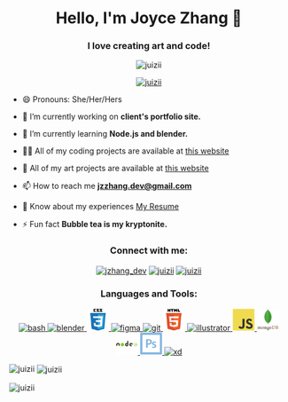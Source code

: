 <h1 align="center">Hello, I'm Joyce Zhang 👋</h1>
<h3 align="center">I love creating art and code!</h3>

<p align="center"> <img src="https://komarev.com/ghpvc/?username=juizii&label=Profile%20views&color=0e75b6&style=flat" alt="juizii" /> </p>

<p align="center"> <a href="https://github.com/ryo-ma/github-profile-trophy"><img src="https://github-profile-trophy.vercel.app/?username=juizii" alt="juizii" /></a> </p>

- 😄 Pronouns: She/Her/Hers

- 🔭 I’m currently working on **client's portfolio site.**

- 🌱 I’m currently learning **Node.js and blender.**

- 👨‍💻 All of my coding projects are available at [this website](https://jzzhang-portfolio.netlify.app/)

- 🎨 All of my art projects are available at [this website](https://jzhangziwen.myportfolio.com/)

- 📫 How to reach me **jzzhang.dev@gmail.com**


- 📄 Know about my experiences [My Resume](https://docs.google.com/document/d/1arCHlbzxaDSvhxT3jXOLjENXDH-JEBPdJWV50wY8yhs/edit?usp=sharing)

- ⚡ Fun fact **Bubble tea is my kryptonite.**

<h3 align="center">Connect with me:</h3>
<p align="center">
<a href="https://twitter.com/jzhang_dev" target="blank"><img align="center" src="https://raw.githubusercontent.com/rahuldkjain/github-profile-readme-generator/master/src/images/icons/Social/twitter.svg" alt="jzhang_dev" height="30" width="40" /></a>
<a href="https://linkedin.com/in/juizii" target="blank"><img align="center" src="https://raw.githubusercontent.com/rahuldkjain/github-profile-readme-generator/master/src/images/icons/Social/linked-in-alt.svg" alt="juizii" height="30" width="40" /></a>
<a href="https://instagram.com/juizii" target="blank"><img align="center" src="https://raw.githubusercontent.com/rahuldkjain/github-profile-readme-generator/master/src/images/icons/Social/instagram.svg" alt="juizii" height="30" width="40" /></a>
</p>

<h3 align="center">Languages and Tools:</h3>
<p align="center"> <a href="https://www.gnu.org/software/bash/" target="_blank" rel="noreferrer"> <img src="https://www.vectorlogo.zone/logos/gnu_bash/gnu_bash-icon.svg" alt="bash" width="40" height="40"/> </a> <a href="https://www.blender.org/" target="_blank" rel="noreferrer"> <img src="https://download.blender.org/branding/community/blender_community_badge_white.svg" alt="blender" width="40" height="40"/> </a> <a href="https://www.w3schools.com/css/" target="_blank" rel="noreferrer"> <img src="https://raw.githubusercontent.com/devicons/devicon/master/icons/css3/css3-original-wordmark.svg" alt="css3" width="40" height="40"/> </a> <a href="https://www.figma.com/" target="_blank" rel="noreferrer"> <img src="https://www.vectorlogo.zone/logos/figma/figma-icon.svg" alt="figma" width="40" height="40"/> </a> <a href="https://git-scm.com/" target="_blank" rel="noreferrer"> <img src="https://www.vectorlogo.zone/logos/git-scm/git-scm-icon.svg" alt="git" width="40" height="40"/> </a> <a href="https://www.w3.org/html/" target="_blank" rel="noreferrer"> <img src="https://raw.githubusercontent.com/devicons/devicon/master/icons/html5/html5-original-wordmark.svg" alt="html5" width="40" height="40"/> </a> <a href="https://www.adobe.com/in/products/illustrator.html" target="_blank" rel="noreferrer"> <img src="https://www.vectorlogo.zone/logos/adobe_illustrator/adobe_illustrator-icon.svg" alt="illustrator" width="40" height="40"/> </a> <a href="https://developer.mozilla.org/en-US/docs/Web/JavaScript" target="_blank" rel="noreferrer"> <img src="https://raw.githubusercontent.com/devicons/devicon/master/icons/javascript/javascript-original.svg" alt="javascript" width="40" height="40"/> </a> <a href="https://www.mongodb.com/" target="_blank" rel="noreferrer"> <img src="https://raw.githubusercontent.com/devicons/devicon/master/icons/mongodb/mongodb-original-wordmark.svg" alt="mongodb" width="40" height="40"/> </a> <a href="https://nodejs.org" target="_blank" rel="noreferrer"> <img src="https://raw.githubusercontent.com/devicons/devicon/master/icons/nodejs/nodejs-original-wordmark.svg" alt="nodejs" width="40" height="40"/> </a> <a href="https://www.photoshop.com/en" target="_blank" rel="noreferrer"> <img src="https://raw.githubusercontent.com/devicons/devicon/master/icons/photoshop/photoshop-line.svg" alt="photoshop" width="40" height="40"/> </a> <a href="https://www.adobe.com/products/xd.html" target="_blank" rel="noreferrer"> <img src="https://cdn.worldvectorlogo.com/logos/adobe-xd.svg" alt="xd" width="40" height="40"/> </a> </p>

<p><img align="left" src="https://github-readme-stats.vercel.app/api/top-langs?username=juizii&show_icons=true&locale=en&layout=compact" alt="juizii" /></p>

<p>&nbsp;<img align="center" src="https://github-readme-stats.vercel.app/api?username=juizii&show_icons=true&locale=en" alt="juizii" /></p>

<p><img align="center" src="https://github-readme-streak-stats.herokuapp.com/?user=juizii&" alt="juizii" /></p>

<!--



